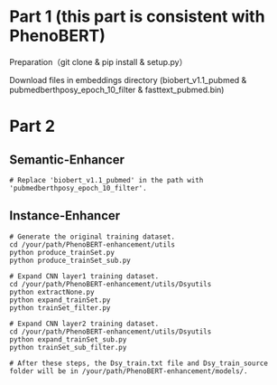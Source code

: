 # Part 1 (this part is consistent with PhenoBERT)

Preparation（git clone & pip install & setup.py）

Download files in embeddings directory (biobert_v1.1_pubmed & pubmedberthposy_epoch_10_filter & fasttext_pubmed.bin)

# Part 2

## Semantic-Enhancer

```
# Replace 'biobert_v1.1_pubmed' in the path with 'pubmedberthposy_epoch_10_filter'.
```

## Instance-Enhancer

```
# Generate the original training dataset.
cd /your/path/PhenoBERT-enhancement/utils
python produce_trainSet.py
python produce_trainSet_sub.py

# Expand CNN layer1 training dataset.
cd /your/path/PhenoBERT-enhancement/utils/Dsyutils
python extractNone.py
python expand_trainSet.py
python trainSet_filter.py

# Expand CNN layer2 training dataset.
cd /your/path/PhenoBERT-enhancement/utils/Dsyutils
python expand_trainSet_sub.py
python trainSet_sub_filter.py

# After these steps, the Dsy_train.txt file and Dsy_train_source folder will be in /your/path/PhenoBERT-enhancement/models/.
```

